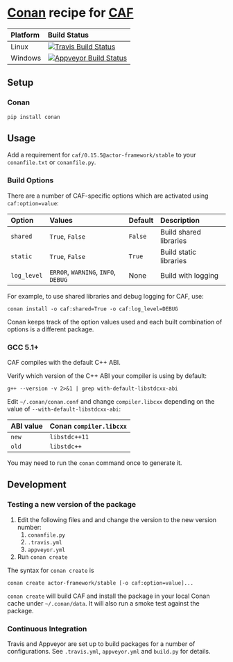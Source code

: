 # [Conan](http://conan.io) recipe for [CAF](http://actor-framework.org)

|Platform|Build Status|
|:----|:----|
|Linux|[![Travis Build Status](https://travis-ci.org/sourcedelica/conan-caf.svg?branch=0.15.5-upgrade)](https://travis-ci.org/sourcedelica/conan-caf)|
|Windows|[![Appveyor Build Status](https://ci.appveyor.com/api/projects/status/8qdaau0pxfn3g58o/branch/0.15.5-upgrade?svg=true)](https://ci.appveyor.com/project/sourcedelica/conan-caf/branch/bintray_setup)|

## Setup

### Conan
```
pip install conan
```

## Usage

Add a requirement for `caf/0.15.5@actor-framework/stable`
to your `conanfile.txt` or `conanfile.py`.

### Build Options

There are a number of CAF-specific options which are activated
using `caf:option=value`:

|Option     |Values                             |Default  |Description             |
|:----------|:----------------------------------|:--------|:-----------------------|
|`shared`   |`True`, `False`                    | `False` | Build shared libraries |
|`static`   |`True`, `False`                    | `True`  | Build static libraries |
|`log_level`|`ERROR`, `WARNING`, `INFO`, `DEBUG`| None    | Build with logging     |

For example, to use shared libraries and debug logging for CAF, use:
```
conan install -o caf:shared=True -o caf:log_level=DEBUG
```

Conan keeps track of the option values used and each built combination of
options is a different package.

### GCC 5.1+

CAF compiles with the default C++ ABI.

Verify which version of the C++ ABI your compiler is using by default:

```
g++ --version -v 2>&1 | grep with-default-libstdcxx-abi
```

Edit `~/.conan/conan.conf` and change `compiler.libcxx` depending on the
value of `--with-default-libstdcxx-abi`:

| ABI value | Conan `compiler.libcxx` |
|:----------|:------------------------|
| `new`     | `libstdc++11`           |
| `old`     | `libstdc++`             |

You may need to run the `conan` command once to generate it.

## Development

### Testing a new version of the package

1. Edit the following files and and change the version to the new
   version number:
   1. `conanfile.py`
   2. `.travis.yml`
   3. `appveyor.yml`
2. Run `conan create`
 
The syntax for `conan create` is
```
conan create actor-framework/stable [-o caf:option=value]...
```

`conan create` will build CAF and install the package in your local
Conan cache under `~/.conan/data`.  It will also run a smoke test
against the package.


### Continuous Integration

Travis and Appveyor are set up to build packages for a number of
configurations.  See `.travis.yml`, `appveyor.yml` and `build.py`
for details.
